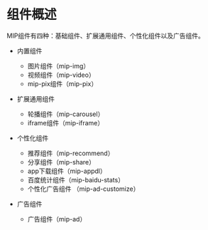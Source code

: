 # 组件概述

MIP组件有四种：基础组件、扩展通用组件、个性化组件以及广告组件。

- 内置组件

    - 图片组件（mip-img）
    - 视频组件（mip-video）
    - mip-pix组件（mip-pix）


- 扩展通用组件

    - 轮播组件（mip-carousel）
    - iframe组件（mip-iframe）

- 个性化组件
	
    - 推荐组件（mip-recommend）
    - 分享组件（mip-share）
    - app下载组件（mip-appdl）
    - 百度统计组件（mip-baidu-stats）
    - 个性化广告组件 （mip-ad-customize）

- 广告组件
    
    - 广告组件（mip-ad）

